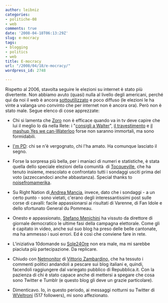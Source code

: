 ```yaml
---
author: leibniz
categories:
- politiche-08
- web
comments: true
date: '2008-04-18T06:13:29Z'
slug: e-mocracy
tags:
- blogging
- politics
- web
title: E-mocracy
url: "/2008/04/18/e-mocracy/"
wordpress_id: 2748

---
```

Rispetto al 2006, stavolta seguire le elezioni su internet è stato più divertente. Non abbiamo avuto (quasi) nulla al livello degli americani, perché qui da noi il web è ancora [sottoutilizzato](http://vitadigitale.corriere.it/2008/04/piu_della_meta_della_popolazio.html) e poco diffuso (le elezioni le ha vinte a valanga uno convinto che per internet non è ancora ora). Però non è stato male. Segue elenco di cose apprezzate:



	
  * Chi si lamenta che [Zoro](http://zoro.blog.excite.it/) non è efficace quando va in tv deve capire che lui il meglio lo dà nella Rete: i "[consigli a Walter](http://www.youtube.com/user/diegobianchi)", [il travestimento](http://www.youtube.com/watch?v=YlxmJjl06FI&feature=user) e [il mashup Yes we can-Waterloo](http://www.youtube.com/watch?v=JPyH-mOQVLw&feature=user) forse non saranno immortali, ma sono formidabili.

	
  * [I'm PD](http://www.youtube.com/watch?v=E0UBZ0z0bvo): chi se n'è vergognato, chi l'ha amato. Ha comunque lasciato il segno.

	
  * Forse la sorpresa più bella, per i maniaci di numeri e statistiche, è stata quella dello speciale elezioni della comunità  di [Tocqueville](http://www.tocqueville.it/), che ha tenuto insieme, mescolato e confrontato tutti i sondaggi usciti prima del voto (azzeccandoci anche abbastanza). Special thanks to [noisefromamerika](http://www.noisefromamerika.org/).

	
  * Su Right Nation di[ Andrea Mancia](http://ideazione.blogspot.com/), invece, dato che i sondaggi - a un certo punto - sono vietati, c'erano degli interessantissimi post sulle corse di cavalli: facile appassionarsi ai risultati di Varenne, di Fan Idole e dello sfortunato General du Pommeau.

	
  * Onesto e appassionato, [Stefano Menichini](http://www.stefanomenichini.it/) ha vissuto da direttore di giornale democratico le ultime fasi della campagna elettorale. Come gli è capitato in video, anche sul suo blog ha preso delle belle cantonate, ma ha ammesso i suoi errori. Ed è così che conviene fare in rete.

	
  * L'iniziativa 10domande su [Sole24Ore](http://www.leibniz-blogs.it/wp-admin/www.10domande.ilsole24ore.com) non era male, ma mi sarebbe piaciuta più partecipazione. Da replicare.

	
  * Chiudo con [Netmonitor](http://netmonitor.blogautore.repubblica.it) di [Vittorio Zambardino,](http://vittoriozambardino.repubblica.it/) che ha tessuto i commenti politici andandoli a pescare sui blog italiani e, quindi, facendoli raggiungere dal variegato pubblico di Repubblica.it. Con la pazienza di chi è stato capace anche di mettersi a spegare che cosa sono Twitter e Tumblr (e questo blog gli deve un grazie particolare).

	
  * Dimenticavo. Io, in questo periodo, ai messaggi notturni su Twitter di [WVeltroni](http://twitter.com/WVeltroni) (517 followers), mi sono affezionato.


